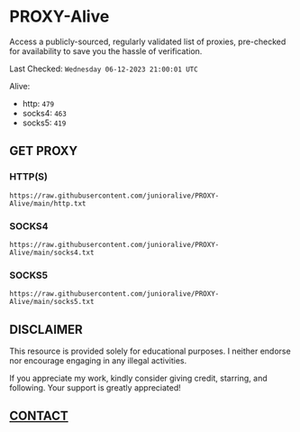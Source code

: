 # PROXY-Alive

Access a publicly-sourced, regularly validated list of proxies, pre-checked for availability to save you the hassle of verification.

Last Checked: `Wednesday 06-12-2023 21:00:01 UTC`

Alive:
- http: `479`
- socks4: `463`
- socks5: `419`

## GET PROXY

### HTTP(S)

```https://raw.githubusercontent.com/junioralive/PROXY-Alive/main/http.txt```

### SOCKS4

```https://raw.githubusercontent.com/junioralive/PROXY-Alive/main/socks4.txt```

### SOCKS5

```https://raw.githubusercontent.com/junioralive/PROXY-Alive/main/socks5.txt```

## DISCLAIMER

This resource is provided solely for educational purposes. I neither endorse nor encourage engaging in any illegal activities.

If you appreciate my work, kindly consider giving credit, starring, and following. Your support is greatly appreciated! 

## [CONTACT](https://t.me/TheJuniorAlive)
